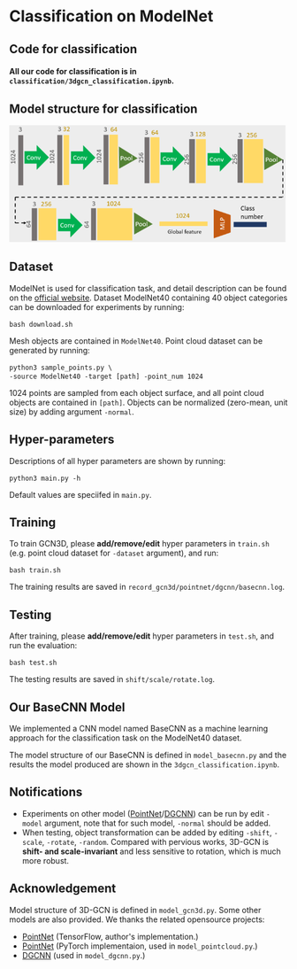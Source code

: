# Classification on ModelNet

## Code for classification 
#### All our code for classification is in `classification/3dgcn_classification.ipynb`.

## Model structure for classification

<img src="../imgs/model_cls.png" alt="classification model" width="500" />

## Dataset

ModelNet is used for classification task, and detail description can be found on
the [official website](http://modelnet.cs.princeton.edu/). Dataset ModelNet40 containing 40 object categories can be
downloaded for experiments by running:

```
bash download.sh
```

Mesh objects are contained in `ModelNet40`. Point cloud dataset can be generated by running:

```
python3 sample_points.py \
-source ModelNet40 -target [path] -point_num 1024
```

1024 points are sampled from each object surface, and all point cloud objects are contained in `[path]`. Objects can be
normalized (zero-mean, unit size) by adding argument `-normal`.

## Hyper-parameters

Descriptions of all hyper parameters are shown by running:

```
python3 main.py -h
```

Default values are speciifed in `main.py`.

## Training

To train GCN3D, please **add/remove/edit** hyper parameters in `train.sh` (e.g. point cloud dataset for `-dataset`
argument), and run:

```
bash train.sh
```

The training results are saved in `record_gcn3d/pointnet/dgcnn/basecnn.log`.

## Testing

After training, please **add/remove/edit** hyper parameters in `test.sh`, and run the evaluation:

```
bash test.sh
```

The testing results are saved in `shift/scale/rotate.log`.

## Our BaseCNN Model

We implemented a CNN model named BaseCNN as a machine learning approach for the classification task on the ModelNet40
dataset.

The model structure of our BaseCNN is defined in `model_basecnn.py` and the results the model produced are shown in
the `3dgcn_classification.ipynb`.

## Notifications

* Experiments on other model ([PointNet](https://arxiv.org/abs/1612.00593)/[DGCNN](https://arxiv.org/abs/1801.07829))
  can be run by edit `-model` argument, note that for such model, `-normal` should be added.
* When testing, object transformation can be added by editing `-shift`, `-scale`, `-rotate`, `-random`. Compared with
  pervious works, 3D-GCN is **shift- and scale-invariant** and less sensitive to rotation, which is much more robust.

## Acknowledgement

Model structure of 3D-GCN is defined in `model_gcn3d.py`. Some other models are also provided. We thanks the related
opensource projects:

* [PointNet](https://github.com/charlesq34/pointnet) (TensorFlow, author's implementation.)
* [PointNet](https://github.com/fxia22/pointnet.pytorch) (PyTorch implementaion, used in `model_pointcloud.py`.)
* [DGCNN](https://github.com/WangYueFt/dgcnn) (used in `model_dgcnn.py`.)


